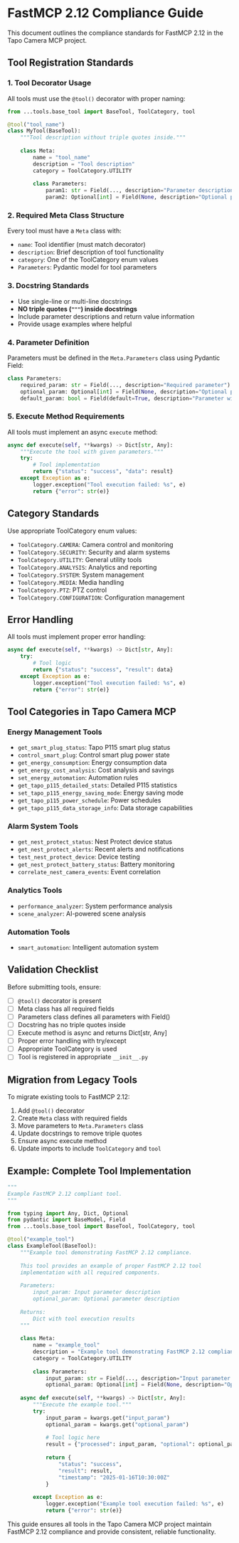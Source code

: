 # FastMCP 2.12 Compliance Guide

This document outlines the compliance standards for FastMCP 2.12 in the Tapo Camera MCP project.

## Tool Registration Standards

### 1. Tool Decorator Usage

All tools must use the `@tool()` decorator with proper naming:

```python
from ...tools.base_tool import BaseTool, ToolCategory, tool

@tool("tool_name")
class MyTool(BaseTool):
    """Tool description without triple quotes inside."""
    
    class Meta:
        name = "tool_name"
        description = "Tool description"
        category = ToolCategory.UTILITY
        
        class Parameters:
            param1: str = Field(..., description="Parameter description")
            param2: Optional[int] = Field(None, description="Optional parameter")
```

### 2. Required Meta Class Structure

Every tool must have a `Meta` class with:

- `name`: Tool identifier (must match decorator)
- `description`: Brief description of tool functionality
- `category`: One of the ToolCategory enum values
- `Parameters`: Pydantic model for tool parameters

### 3. Docstring Standards

- Use single-line or multi-line docstrings
- **NO triple quotes (`"""`) inside docstrings**
- Include parameter descriptions and return value information
- Provide usage examples where helpful

### 4. Parameter Definition

Parameters must be defined in the `Meta.Parameters` class using Pydantic Field:

```python
class Parameters:
    required_param: str = Field(..., description="Required parameter")
    optional_param: Optional[int] = Field(None, description="Optional parameter")
    default_param: bool = Field(default=True, description="Parameter with default")
```

### 5. Execute Method Requirements

All tools must implement an async `execute` method:

```python
async def execute(self, **kwargs) -> Dict[str, Any]:
    """Execute the tool with given parameters."""
    try:
        # Tool implementation
        return {"status": "success", "data": result}
    except Exception as e:
        logger.exception("Tool execution failed: %s", e)
        return {"error": str(e)}
```

## Category Standards

Use appropriate ToolCategory enum values:

- `ToolCategory.CAMERA`: Camera control and monitoring
- `ToolCategory.SECURITY`: Security and alarm systems
- `ToolCategory.UTILITY`: General utility tools
- `ToolCategory.ANALYSIS`: Analytics and reporting
- `ToolCategory.SYSTEM`: System management
- `ToolCategory.MEDIA`: Media handling
- `ToolCategory.PTZ`: PTZ control
- `ToolCategory.CONFIGURATION`: Configuration management

## Error Handling

All tools must implement proper error handling:

```python
async def execute(self, **kwargs) -> Dict[str, Any]:
    try:
        # Tool logic
        return {"status": "success", "result": data}
    except Exception as e:
        logger.exception("Tool execution failed: %s", e)
        return {"error": str(e)}
```

## Tool Categories in Tapo Camera MCP

### Energy Management Tools
- `get_smart_plug_status`: Tapo P115 smart plug status
- `control_smart_plug`: Control smart plug power state
- `get_energy_consumption`: Energy consumption data
- `get_energy_cost_analysis`: Cost analysis and savings
- `set_energy_automation`: Automation rules
- `get_tapo_p115_detailed_stats`: Detailed P115 statistics
- `set_tapo_p115_energy_saving_mode`: Energy saving mode
- `get_tapo_p115_power_schedule`: Power schedules
- `get_tapo_p115_data_storage_info`: Data storage capabilities

### Alarm System Tools
- `get_nest_protect_status`: Nest Protect device status
- `get_nest_protect_alerts`: Recent alerts and notifications
- `test_nest_protect_device`: Device testing
- `get_nest_protect_battery_status`: Battery monitoring
- `correlate_nest_camera_events`: Event correlation

### Analytics Tools
- `performance_analyzer`: System performance analysis
- `scene_analyzer`: AI-powered scene analysis

### Automation Tools
- `smart_automation`: Intelligent automation system

## Validation Checklist

Before submitting tools, ensure:

- [ ] `@tool()` decorator is present
- [ ] Meta class has all required fields
- [ ] Parameters class defines all parameters with Field()
- [ ] Docstring has no triple quotes inside
- [ ] Execute method is async and returns Dict[str, Any]
- [ ] Proper error handling with try/except
- [ ] Appropriate ToolCategory is used
- [ ] Tool is registered in appropriate `__init__.py`

## Migration from Legacy Tools

To migrate existing tools to FastMCP 2.12:

1. Add `@tool()` decorator
2. Create `Meta` class with required fields
3. Move parameters to `Meta.Parameters` class
4. Update docstrings to remove triple quotes
5. Ensure async execute method
6. Update imports to include `ToolCategory` and `tool`

## Example: Complete Tool Implementation

```python
"""
Example FastMCP 2.12 compliant tool.
"""

from typing import Any, Dict, Optional
from pydantic import BaseModel, Field
from ...tools.base_tool import BaseTool, ToolCategory, tool

@tool("example_tool")
class ExampleTool(BaseTool):
    """Example tool demonstrating FastMCP 2.12 compliance.
    
    This tool provides an example of proper FastMCP 2.12 tool
    implementation with all required components.
    
    Parameters:
        input_param: Input parameter description
        optional_param: Optional parameter description
    
    Returns:
        Dict with tool execution results
    """
    
    class Meta:
        name = "example_tool"
        description = "Example tool demonstrating FastMCP 2.12 compliance"
        category = ToolCategory.UTILITY
        
        class Parameters:
            input_param: str = Field(..., description="Input parameter description")
            optional_param: Optional[int] = Field(None, description="Optional parameter description")
    
    async def execute(self, **kwargs) -> Dict[str, Any]:
        """Execute the example tool."""
        try:
            input_param = kwargs.get("input_param")
            optional_param = kwargs.get("optional_param")
            
            # Tool logic here
            result = {"processed": input_param, "optional": optional_param}
            
            return {
                "status": "success",
                "result": result,
                "timestamp": "2025-01-16T10:30:00Z"
            }
            
        except Exception as e:
            logger.exception("Example tool execution failed: %s", e)
            return {"error": str(e)}
```

This guide ensures all tools in the Tapo Camera MCP project maintain FastMCP 2.12 compliance and provide consistent, reliable functionality.
